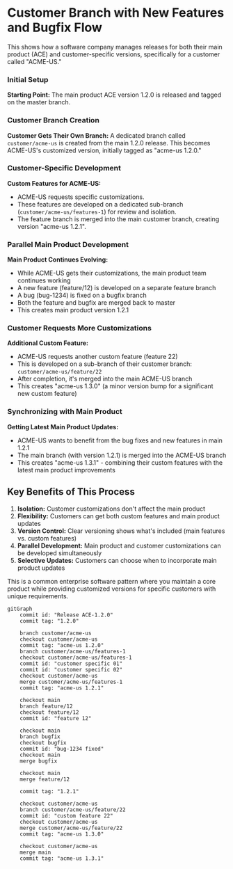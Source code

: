 # Customer Branch with New Features and Bugfix Flow

This shows how a software company manages releases for both their main product (ACE) and customer-specific versions, specifically for a customer called "ACME-US."

### Initial Setup

**Starting Point:** The main product ACE version 1.2.0 is released and tagged on the master branch.

### Customer Branch Creation

**Customer Gets Their Own Branch:** A dedicated branch called `customer/acme-us` is created from the main 1.2.0 release. This becomes ACME-US's customized version, initially tagged as "acme-us 1.2.0."

### Customer-Specific Development

**Custom Features for ACME-US:** 
- ACME-US requests specific customizations.
- These features are developed on a dedicated sub-branch (`customer/acme-us/features-1`) for review and isolation.
- The feature branch is merged into the main customer branch, creating version "acme-us 1.2.1".

### Parallel Main Product Development

**Main Product Continues Evolving:**

- While ACME-US gets their customizations, the main product team continues working
- A new feature (feature/12) is developed on a separate feature branch
- A bug (bug-1234) is fixed on a bugfix branch
- Both the feature and bugfix are merged back to master
- This creates main product version 1.2.1

### Customer Requests More Customizations

**Additional Custom Feature:**

- ACME-US requests another custom feature (feature 22)
- This is developed on a sub-branch of their customer branch: `customer/acme-us/feature/22`
- After completion, it's merged into the main ACME-US branch
- This creates "acme-us 1.3.0" (a minor version bump for a significant new custom feature)

### Synchronizing with Main Product

**Getting Latest Main Product Updates:**

- ACME-US wants to benefit from the bug fixes and new features in main 1.2.1
- The main branch (with version 1.2.1) is merged into the ACME-US branch
- This creates "acme-us 1.3.1" - combining their custom features with the latest main product improvements

## Key Benefits of This Process

1. **Isolation:** Customer customizations don't affect the main product
2. **Flexibility:** Customers can get both custom features and main product updates
3. **Version Control:** Clear versioning shows what's included (main features vs. custom features)
4. **Parallel Development:** Main product and customer customizations can be developed simultaneously
5. **Selective Updates:** Customers can choose when to incorporate main product updates

This is a common enterprise software pattern where you maintain a core product while providing customized versions for specific customers with unique requirements.

```mermaid
gitGraph
    commit id: "Release ACE-1.2.0"
    commit tag: "1.2.0"

    branch customer/acme-us
    checkout customer/acme-us
    commit tag: "acme-us 1.2.0"
    branch customer/acme-us/features-1
    checkout customer/acme-us/features-1
    commit id: "customer specific 01"
    commit id: "customer specific 02"
    checkout customer/acme-us
    merge customer/acme-us/features-1
    commit tag: "acme-us 1.2.1"
    
    checkout main
    branch feature/12
    checkout feature/12
    commit id: "feature 12"

    checkout main
    branch bugfix    
    checkout bugfix
    commit id: "bug-1234 fixed"
    checkout main
    merge bugfix

    checkout main
    merge feature/12
    
    commit tag: "1.2.1"

    checkout customer/acme-us
    branch customer/acme-us/feature/22
    commit id: "custom feature 22"
    checkout customer/acme-us
    merge customer/acme-us/feature/22
    commit tag: "acme-us 1.3.0"

    checkout customer/acme-us
    merge main
    commit tag: "acme-us 1.3.1"

```